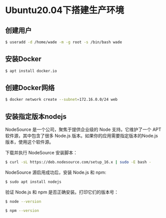# Ubuntu20.04下搭建生产环境

## 创建用户
```sh
$ useradd -d /home/wade -m -g root -s /bin/bash wade
```

##  安装Docker

```sh
$ apt install docker.io
```

##  创建Docker网络

```sh
$ docker network create --subnet=172.16.0.0/24 web
```

## 安装指定版本nodejs

NodeSource 是一个公司，聚焦于提供企业级的 Node 支持。它维护了一个 APT 软件源，其中包含了很多 Node.js 版本。如果你的应用需要指定版本的Node.js 版本，使用这个软件源。

下载并执行 NodeSource 安装脚本：
```sh
$ curl -sL https://deb.nodesource.com/setup_16.x | sudo -E bash -
```

NodeSource 源启用成功后，安装 Node.js 和 npm:
```sh
$ sudo apt install nodejs
```

验证 Node.js 和 npm 是否正确安装。打印它们的版本号：
```sh
$ node --version
```
```sh
$ npm --version
```